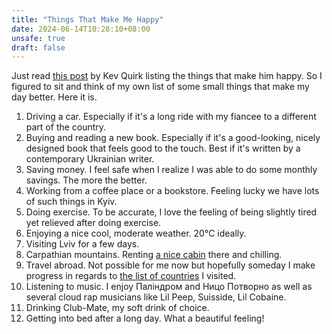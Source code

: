 ```yaml
---
title: "Things That Make Me Happy"
date: 2024-06-14T10:28:10+08:00
unsafe: true
draft: false
---
```


Just read [this post](https://kevquirk.com/things-that-make-me-happy) by Kev Quirk listing the things that make him happy. So I figured to sit and think of my own list of some small things that make my day better. Here it is. 

1. Driving a car. Especially if it's a long ride with my fiancee to a different part of the country.
2. Buying and reading a new book. Especially if it's a good-looking, nicely designed book that feels good to the touch. Best if it's written by a contemporary Ukrainian writer. 
3. Saving money. I feel safe when I realize I was able to do some monthly savings. The more the better.
4. Working from a coffee place or a bookstore. Feeling lucky we have lots of such things in Kyiv.
5. Doing exercise. To be accurate, I love the feeling of being slightly tired yet relieved after doing exercise. 
6. Enjoying a nice cool, moderate weather. 20℃ ideally. 
7. Visiting Lviv for a few days. 
8. Carpathian mountains. Renting [a nice cabin](/blog/my-list-of-cabins-in-the-carpathians-for-solitude-and-privacy.html) there and chilling. 
9. Travel abroad. Not possible for me now but hopefully someday I make progress in regards to [the list of countries](/blog/countries-and-cities.html) I visited.
10. Listening to music. I enjoy Паліндром and Ницо Потворно as well as several cloud rap musicians like Lil Peep, Suisside, Lil Cobaine. 
11. Drinking Club-Mate, my soft drink of choice. 
12. Getting into bed after a long day. What a beautiful feeling!
